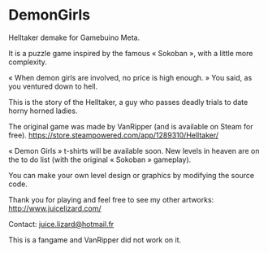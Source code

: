 # DemonGirls
Helltaker demake for Gamebuino Meta.

It is a puzzle game inspired by the famous « Sokoban », with a little more complexity.

« When demon girls are involved, no price is high enough. » You said, as you ventured down to hell.

This is the story of the Helltaker, a guy who passes deadly trials to date horny horned ladies.

The original game was made by VanRipper (and is available on Steam for free).
https://store.steampowered.com/app/1289310/Helltaker/

« Demon Girls » t-shirts will be available soon.
New levels in heaven are on the to do list (with the original « Sokoban » gameplay).

You can make your own level design or graphics by modifying the source code.

Thank you for playing and feel free to see my other artworks:
http://www.juicelizard.com/

Contact: juice.lizard@hotmail.fr

This is a fangame and VanRipper did not work on it.
